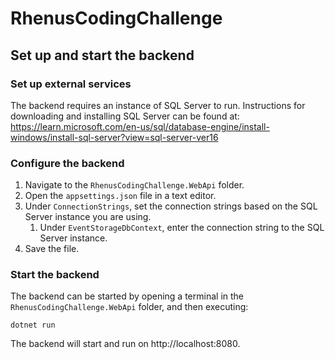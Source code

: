 # RhenusCodingChallenge

## Set up and start the backend

### Set up external services

The backend requires an instance of SQL Server to run. Instructions for downloading and installing SQL Server can be found at:
https://learn.microsoft.com/en-us/sql/database-engine/install-windows/install-sql-server?view=sql-server-ver16

### Configure the backend

1. Navigate to the `RhenusCodingChallenge.WebApi` folder.
2. Open the `appsettings.json` file in a text editor.
3. Under `ConnectionStrings`, set the connection strings based on the SQL Server instance you are using.
    1. Under `EventStorageDbContext`, enter the connection string to the SQL Server instance.
4. Save the file.


### Start the backend

The backend can be started by opening a terminal in the `RhenusCodingChallenge.WebApi` folder, and then executing:

    dotnet run

The backend will start and run on http://localhost:8080.
